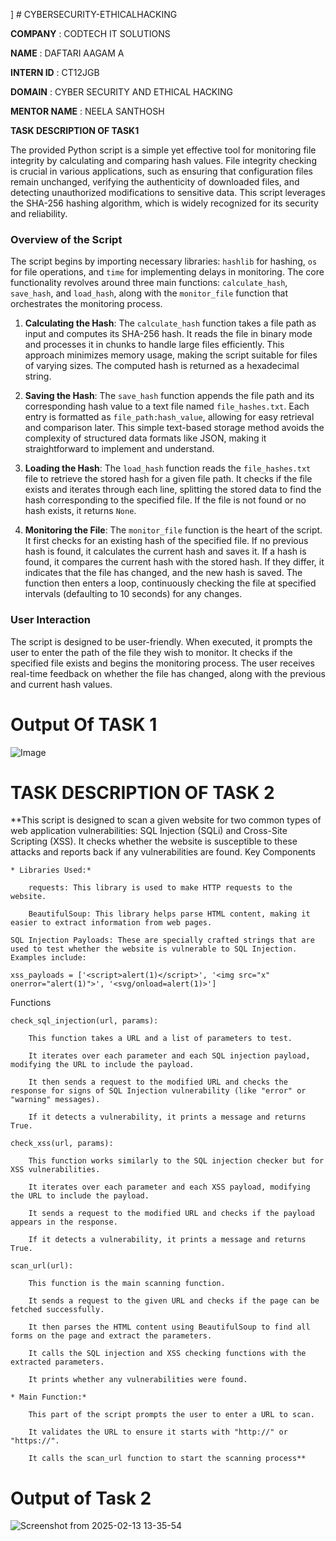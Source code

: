  \] # CYBERSECURITY-ETHICALHACKING

**COMPANY**    :   CODTECH IT SOLUTIONS

**NAME**       :   DAFTARI AAGAM A

**INTERN ID**  :   CT12JGB

**DOMAIN**     :   CYBER SECURITY AND ETHICAL HACKING

**MENTOR NAME** :   NEELA SANTHOSH

**TASK DESCRIPTION OF TASK1** 

The provided Python script is a simple yet effective tool for monitoring file integrity by calculating and comparing hash values. File integrity checking is crucial in various applications, such as ensuring that configuration files remain unchanged, verifying the authenticity of downloaded files, and detecting unauthorized modifications to sensitive data. This script leverages the SHA-256 hashing algorithm, which is widely recognized for its security and reliability.

### Overview of the Script

The script begins by importing necessary libraries: `hashlib` for hashing, `os` for file operations, and `time` for implementing delays in monitoring. The core functionality revolves around three main functions: `calculate_hash`, `save_hash`, and `load_hash`, along with the `monitor_file` function that orchestrates the monitoring process.

1. **Calculating the Hash**: The `calculate_hash` function takes a file path as input and computes its SHA-256 hash. It reads the file in binary mode and processes it in chunks to handle large files efficiently. This approach minimizes memory usage, making the script suitable for files of varying sizes. The computed hash is returned as a hexadecimal string.

2. **Saving the Hash**: The `save_hash` function appends the file path and its corresponding hash value to a text file named `file_hashes.txt`. Each entry is formatted as `file_path:hash_value`, allowing for easy retrieval and comparison later. This simple text-based storage method avoids the complexity of structured data formats like JSON, making it straightforward to implement and understand.

3. **Loading the Hash**: The `load_hash` function reads the `file_hashes.txt` file to retrieve the stored hash for a given file path. It checks if the file exists and iterates through each line, splitting the stored data to find the hash corresponding to the specified file. If the file is not found or no hash exists, it returns `None`.

4. **Monitoring the File**: The `monitor_file` function is the heart of the script. It first checks for an existing hash of the specified file. If no previous hash is found, it calculates the current hash and saves it. If a hash is found, it compares the current hash with the stored hash. If they differ, it indicates that the file has changed, and the new hash is saved. The function then enters a loop, continuously checking the file at specified intervals (defaulting to 10 seconds) for any changes.

### User Interaction

The script is designed to be user-friendly. When executed, it prompts the user to enter the path of the file they wish to monitor. It checks if the specified file exists and begins the monitoring process. The user receives real-time feedback on whether the file has changed, along with the previous and current hash values.


# Output Of TASK 1

![Image](https://github.com/user-attachments/assets/7ffe8fc0-738c-48be-a6d3-4328a26f3e11)

# TASK DESCRIPTION OF TASK 2
**This script is designed to scan a given website for two common types of web application vulnerabilities: SQL Injection (SQLi) and Cross-Site Scripting (XSS). It checks whether the website is susceptible to these attacks and reports back if any vulnerabilities are found.
Key Components

    * Libraries Used:* 

        requests: This library is used to make HTTP requests to the website.

        BeautifulSoup: This library helps parse HTML content, making it easier to extract information from web pages.

    SQL Injection Payloads: These are specially crafted strings that are used to test whether the website is vulnerable to SQL Injection. Examples include:

    xss_payloads = ['<script>alert(1)</script>', '<img src="x" onerror="alert(1)">', '<svg/onload=alert(1)>']
Functions

    check_sql_injection(url, params):

        This function takes a URL and a list of parameters to test.

        It iterates over each parameter and each SQL injection payload, modifying the URL to include the payload.

        It then sends a request to the modified URL and checks the response for signs of SQL Injection vulnerability (like "error" or "warning" messages).

        If it detects a vulnerability, it prints a message and returns True.

    check_xss(url, params):

        This function works similarly to the SQL injection checker but for XSS vulnerabilities.

        It iterates over each parameter and each XSS payload, modifying the URL to include the payload.

        It sends a request to the modified URL and checks if the payload appears in the response.

        If it detects a vulnerability, it prints a message and returns True.

    scan_url(url):

        This function is the main scanning function.

        It sends a request to the given URL and checks if the page can be fetched successfully.

        It then parses the HTML content using BeautifulSoup to find all forms on the page and extract the parameters.

        It calls the SQL injection and XSS checking functions with the extracted parameters.

        It prints whether any vulnerabilities were found.

    * Main Function:*

        This part of the script prompts the user to enter a URL to scan.

        It validates the URL to ensure it starts with "http://" or "https://".

        It calls the scan_url function to start the scanning process**

# Output of Task 2

![Screenshot from 2025-02-13 13-35-54](https://github.com/user-attachments/assets/7f960b05-746e-4bd3-8ee7-d1b63ba2f51b)





